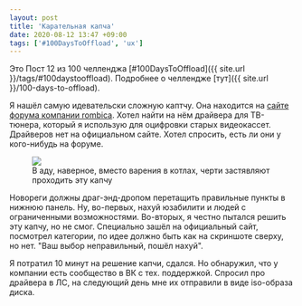 ```yaml
---
layout: post
title: 'Карательная капча'
date: 2020-08-12 13:47 +09:00
tags: ['#100DaysToOffload', 'ux']
---
```


Это Пост 12 из 100 челленджа [#100DaysToOffload]({{ site.url }}/tags/#100daystooffload). Подробнее о челлендже [тут]({{ site.url }}/100-days-to-offload).

Я нашёл самую идевательски сложную каптчу. Она находится на [сайте форума компании rombica](http://forum.rombica.ru/). Хотел найти на нём драйвера для ТВ-тюнера, который я использую для оцифровки старых видеокассет. Драйверов нет на официальном сайте. Хотел спросить, есть ли они у кого-нибудь на форуме.

<figure>
  <img src="{{ site.url }}/assets/images/captcha/rombica.png" data-action="zoom">
  <figcaption>В аду, наверное, вместо варения в котлах, черти застявляют проходить эту капчу</figcaption>
</figure>

Новореги должны драг-энд-дропом перетащить правильные пункты в нижнюю панель. Ну, во-первых, нахуй юзабилити и людей с ограниченными возможностями. Во-вторых, я честно пытался решить эту капчу, но не смог. Специально зашёл на официальный сайт, посмотрел категории, по идее должно быть как на скриншоте сверху, но нет. "Ваш выбор неправильный, пошёл нахуй".

Я потратил 10 минут на решение капчи, сдался. Но обнаружил, что у компании есть сообщество в ВК с тех. поддержкой. Спросил про драйвера в ЛС, на следующий день мне их отправили в виде iso-образа диска.
